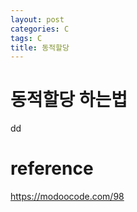```yaml
---
layout: post
categories: C
tags: C
title: 동적할당
---
```

# 동적할당 하는법

dd




# reference 
<https://modoocode.com/98>